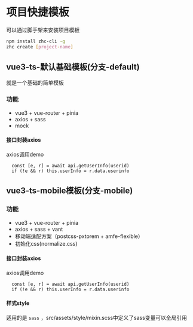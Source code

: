 # 项目快捷模板
可以通过脚手架来安装项目模板
```sh
npm install zhc-cli -g
zhc create [project-name]
```

## vue3-ts-默认基础模板(分支-default)
就是一个基础的简单模板

### 功能
- vue3 + vue-router + pinia
- axios + sass
- mock


#### 接口封装axios
axios调用demo
```
  const [e, r] = await api.getUserInfo(userid)
  if (!e && r) this.userInfo = r.data.userinfo
```


## vue3-ts-mobile模板(分支-mobile)


### 功能
- vue3 + vue-router + pinia
- axios + sass + vant
- 移动端适配方案（postcss-pxtorem + amfe-flexible）
- 初始化css(normalize.css)


#### 接口封装axios
axios调用demo
```
  const [e, r] = await api.getUserInfo(userid)
  if (!e && r) this.userInfo = r.data.userinfo
```

#### 样式style
适用的是 `sass` ，src/assets/style/mixin.scss中定义了sass变量可以全局引用
